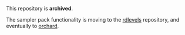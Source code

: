 This repository is **archived**.

The sampler pack functionality is moving to the [rdlevels](https://github.com/auburnsummer/rdlevels) repository, and eventually to [orchard](https://github.com/auburnsummer/orchard).
